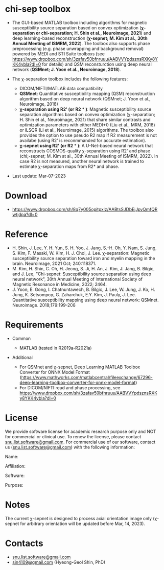 #  chi-sep toolbox

* The GUI-based MATLAB toolbox including algorithms for magnetic susceptibility source separation based on convex optimization (**&chi;-separation or chi-separation; H. Shin et al., Neuroimage, 2021**) and deep learning-based reconstruction (**&chi;-sepnet; M. Kim at al., 30th Annual Meeting of ISMRM, 2022**). The toolbox also supports phase preprocessing (e.g. phase unwrapping and background removal) powered by MEDI and STI Suite toolboxs (see https://www.dropbox.com/sh/3zafav50bfnruuu/AABVVYpdsznsRXKy8YKK4ybla?dl=0 for details) and QSM reconsturction using deep neural network (**QSMnet; J. Yoon et al., Neuroimage, 2018**). 

* The &chi;-separation toolbox includes the following features:
  - DICOM/NIFTI/MATLAB data compatibility
  - **QSMnet**: Quantitative susceptibility mapping (QSM) reconstruction algorithm based on deep neural network (QSMnet; J. Yoon et al., Neuroimage, 2018)
  - **&chi;-separation using R2' (or** **R2** * **)**: Magnetic susceptibility source separation algorithms based on convex optimization (&chi;-separation; H. Shin et al., Neuroimage, 2021) that share similar contrasts and optimization parameters with either MEDI+0 (Liu et al., MRM, 2018) or iLSQR (Li et al., Neuroimage, 2015) algorithms. The toolbox also provides the option to use pseudo R2 map if R2 measurement is not availabe (using R2' is reconmmanded for accurate estimation).
  - **&chi;-sepnet using R2' (or** **R2** * **)**: A U-Net-based neural network that reconstructs COSMOS-quality &chi;-separation using R2' and phase (chi;-sepnet; M. Kim at al., 30th Annual Meeting of ISMRM, 2022). In case R2 is not measured, another neural network is trained to estimate &chi;-separation maps from R2* and phase.

* Last update: Mar-07-2023

# Download
* https://www.dropbox.com/sh/8q7y005opitpxlz/AABtsSJDbEjJpvQmfQRwtjdpa?dl=0

# Reference

* H. Shin, J. Lee, Y. H. Yun, S. H. Yoo, J. Jang, S.-H. Oh, Y. Nam, S. Jung, S. Kim, F. Masaki, W. Kim, H. J. Choi, J. Lee. &chi;-separation: Magnetic susceptibility source separation toward iron and myelin mapping in the brain. Neuroimage, 2021 Oct; 240:118371.
* M. Kim, H. Shin, C. Oh, H. Jeong, S. Ji, H. An, J. Kim, J. Jang, B. Bilgic, and J. Lee, "Chi-sepnet: Susceptibility source separation using deep neural network", 30th Annual Meeting of International Society of Magnetic Resonance in Medicine, 2022; 2464.
* J. Yoon, E. Gong, I. Chatnuntawech, B. Bilgic, J. Lee, W. Jung, J. Ko, H. Jung, K. Setsompop, G. Zaharchuk, E.Y. Kim, J. Pauly, J. Lee. Quantitative susceptibility mapping using deep neural network: QSMnet. Neuroimage. 2018;179:199-206


# Requirements

* Common
  - MATLAB (tested in R2019a-R2021a)

* Additional
  - For QSMnet and &chi;-sepnet, Deep Learning MATLAB Toolbox Converter for ONNX Model Format (https://www.mathworks.com/matlabcentral/fileexchange/67296-deep-learning-toolbox-converter-for-onnx-model-format)
  - For DICOM/NIFTI read and phase processing, see https://www.dropbox.com/sh/3zafav50bfnruuu/AABVVYpdsznsRXKy8YKK4ybla?dl=0


# License
We provide software license for academic research purpose only and NOT for commercial or clinical use. To renew the license, please contact snu.list.software@gmail.com. For commercial use of our software, contact us (snu.list.software@gmail.com) with the following information:

Name:

Affiliation:

Software:

Purpose:


# Notes
The current &chi;-sepnet is  designed to process axial orientation image only (&chi;-sepnet for arbitrary orientation will be updated before Mar, 14, 2023).

# Contacts
* snu.list.software@gmail.com
* sin4109@gmail.com (Hyeong-Geol Shin, PhD)
